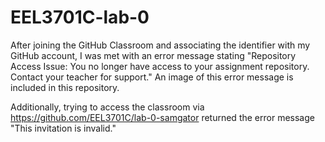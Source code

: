 # EEL3701C-lab-0

After joining the GitHub Classroom and associating the identifier with my GitHub account, I was met with an error message stating "Repository Access Issue: You no longer have access to your assignment repository. Contact your teacher for support." An image of this error message is included in this repository.

Additionally, trying to access the classroom via https://github.com/EEL3701C/lab-0-samgator returned the error message "This invitation is invalid."
